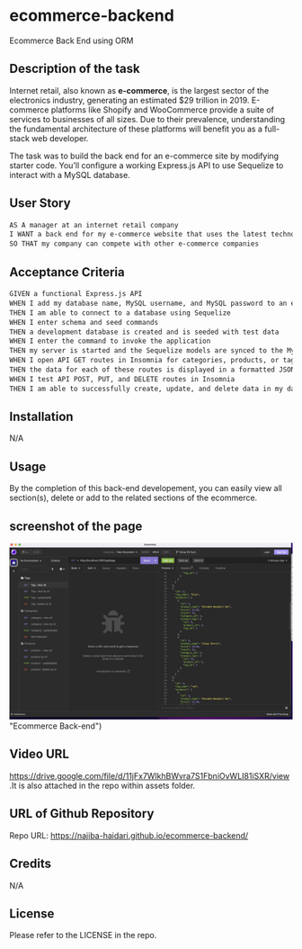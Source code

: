 # ecommerce-backend
Ecommerce Back End using ORM

## Description of the task

Internet retail, also known as **e-commerce**, is the largest sector of the electronics industry, generating an estimated $29 trillion in 2019. E-commerce platforms like Shopify and WooCommerce provide a suite of services to businesses of all sizes. Due to their prevalence, understanding the fundamental architecture of these platforms will benefit you as a full-stack web developer.

The task was to build the back end for an e-commerce site by modifying starter code. You’ll configure a working Express.js API to use Sequelize to interact with a MySQL database.

## User Story

```md
AS A manager at an internet retail company
I WANT a back end for my e-commerce website that uses the latest technologies
SO THAT my company can compete with other e-commerce companies
```

## Acceptance Criteria

```md
GIVEN a functional Express.js API
WHEN I add my database name, MySQL username, and MySQL password to an environment variable file
THEN I am able to connect to a database using Sequelize
WHEN I enter schema and seed commands
THEN a development database is created and is seeded with test data
WHEN I enter the command to invoke the application
THEN my server is started and the Sequelize models are synced to the MySQL database
WHEN I open API GET routes in Insomnia for categories, products, or tags
THEN the data for each of these routes is displayed in a formatted JSON
WHEN I test API POST, PUT, and DELETE routes in Insomnia
THEN I am able to successfully create, update, and delete data in my database
```

## Installation

N/A

## Usage

By the completion of this back-end developement, you can easily view all section(s), delete or add to the related sections of the ecommerce.

## screenshot of the page

![Ecommerce back-end](./Assets/screenshot-view-all.jpg) 
"Ecommerce Back-end")

## Video URL 

https://drive.google.com/file/d/11jFx7WlkhBWvra7S1FbniOvWLI81iSXR/view .It is also attached in the repo within assets folder.

## URL of Github Repository
Repo URL: https://najiba-haidari.github.io/ecommerce-backend/ 

## Credits

N/A

## License

Please refer to the LICENSE in the repo.